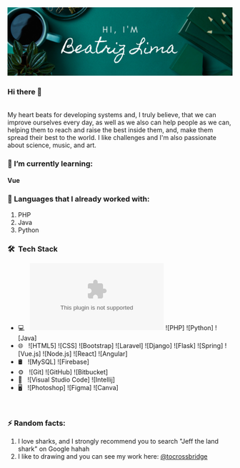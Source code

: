 <img src="img/banner.png" />

### Hi there 👋
<br/>
My heart beats for developing systems and, I truly believe, that we can improve ourselves every day, as well as we also can help people as we can, helping them to reach and raise the best inside them, and, make them spread their best to the world.
I like challenges and I'm also passionate about science, music, and art.

### 🌱 I’m currently learning:
#### Vue

### 🔭 Languages that I already worked with:
1. PHP
2. Java
3. Python


<h3> 🛠 &nbsp;Tech Stack</h3>

- 💻 &nbsp;
  ![JavaScript](google.com)
  ![PHP]
  ![Python]
  ![Java]
- 🌐 &nbsp;
  ![HTML5]
  ![CSS]
  ![Bootstrap]
  ![Laravel]
  ![Django]
  ![Flask]
  ![Spring]
  ![Vue.js]
  ![Node.js]
  ![React]
  ![Angular]
- 🛢 &nbsp;
  ![MySQL]
  ![Firebase]
- ⚙️ &nbsp;
  ![Git]
  ![GitHub]
  ![Bitbucket]
- 🔧 &nbsp;
  ![Visual Studio Code]
  ![Intellij]
- 🖥 &nbsp;
  ![Photoshop]
  ![Figma]
  ![Canva]

<br/>


### ⚡ Random facts:
1. I love sharks, and I strongly recommend you to search "Jeff the land shark" on Google hahah
2. I like to drawing and you can see my work here: <a href="http://instagram.com/tocrossbridge" target="_blank">@tocrossbridge</a>

<!--
**wolfhaltz/wolfhaltz** is a ✨ _special_ ✨ repository because its `README.md` (this file) appears on your GitHub profile.

Here are some ideas to get you started:

- 🔭 I’m currently working on ...
- 🌱 I’m currently learning ...
- 👯 I’m looking to collaborate on ...
- 🤔 I’m looking for help with ...
- 💬 Ask me about ...
- 📫 How to reach me: ...
- 😄 Pronouns: ...
- ⚡ Fun fact: ...
-->
